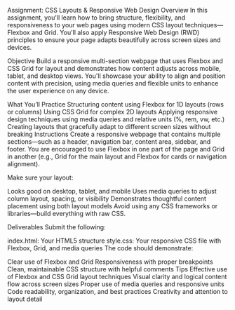 Assignment: CSS Layouts & Responsive Web Design
Overview
In this assignment, you'll learn how to bring structure, flexibility, and responsiveness to your web pages using modern CSS layout techniques—Flexbox and Grid. You'll also apply Responsive Web Design (RWD) principles to ensure your page adapts beautifully across screen sizes and devices.

Objective
Build a responsive multi-section webpage that uses Flexbox and CSS Grid for layout and demonstrates how content adjusts across mobile, tablet, and desktop views. You'll showcase your ability to align and position content with precision, using media queries and flexible units to enhance the user experience on any device.

What You’ll Practice
Structuring content using Flexbox for 1D layouts (rows or columns)
Using CSS Grid for complex 2D layouts
Applying responsive design techniques using media queries and relative units (%, rem, vw, etc.)
Creating layouts that gracefully adapt to different screen sizes without breaking
Instructions
Create a responsive webpage that contains multiple sections—such as a header, navigation bar, content area, sidebar, and footer. You are encouraged to use Flexbox in one part of the page and Grid in another (e.g., Grid for the main layout and Flexbox for cards or navigation alignment).

Make sure your layout:

Looks good on desktop, tablet, and mobile
Uses media queries to adjust column layout, spacing, or visibility
Demonstrates thoughtful content placement using both layout models
Avoid using any CSS frameworks or libraries—build everything with raw CSS.

Deliverables
Submit the following:

index.html: Your HTML5 structure
style.css: Your responsive CSS file with Flexbox, Grid, and media queries
The code should demonstrate:

Clear use of Flexbox and Grid
Responsiveness with proper breakpoints
Clean, maintainable CSS structure with helpful comments
Tips
Effective use of Flexbox and CSS Grid layout techniques
Visual clarity and logical content flow across screen sizes
Proper use of media queries and responsive units
Code readability, organization, and best practices
Creativity and attention to layout detail
